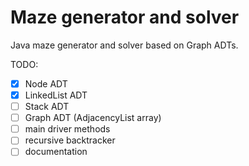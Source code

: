 # Maze generator and solver

Java maze generator and solver based on Graph ADTs.

TODO:
* [x] Node ADT
* [x] LinkedList ADT
* [ ] Stack ADT
* [ ] Graph ADT (AdjacencyList array)
* [ ] main driver methods
* [ ] recursive backtracker
* [ ] documentation
